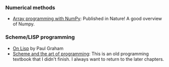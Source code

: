 ### Numerical methods 
- [Array programming with NumPy](https://www.nature.com/articles/s41586-020-2649-2): Published in Nature! A good overview of Numpy.

### Scheme/LISP programming
- [On Lisp](https://sep.yimg.com/ty/cdn/paulgraham/onlisp.ps?t=1595850613&) by Paul Graham
- [Scheme and the art of programming](https://www.cs.unm.edu/~williams/cs357/springer-friedman.pdf): This is an old programming textbook that I didn't finish. I always want to return to the later chapters.
